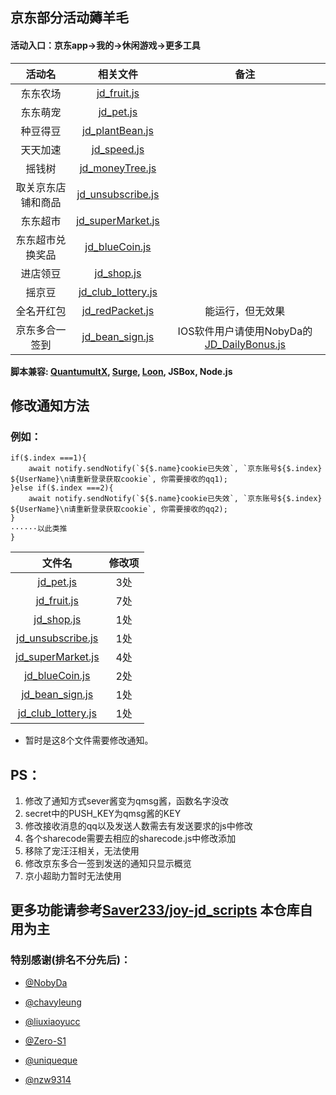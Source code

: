 ## 京东部分活动薅羊毛
####  活动入口：京东app->我的->休闲游戏->更多工具

| 活动名 | 相关文件 | 备注 |
| :----: | :----: | :----: |
| 东东农场 | [jd_fruit.js](jd_fruit.js) |    |
| 东东萌宠 | [jd_pet.js](jd_pet.js) |    |
| 种豆得豆 | [jd_plantBean.js](jd_plantBean.js) |    |
| 天天加速 | [jd_speed.js](jd_speed.js) |    |
| 摇钱树 | [jd_moneyTree.js](jd_moneyTree.js) |    |
| 取关京东店铺和商品 | [jd_unsubscribe.js](jd_unsubscribe.js) |    |
| 东东超市 | [jd_superMarket.js](jd_superMarket.js) |    |
| 东东超市兑换奖品 | [jd_blueCoin.js](jd_blueCoin.js) |    |
| 进店领豆 | [jd_shop.js](jd_shop.js) |    |
| 摇京豆 | [jd_club_lottery.js](jd_club_lottery.js) |    |
| 全名开红包 | [jd_redPacket.js](jd_redPacket.js) | 能运行，但无效果 |
| 京东多合一签到 | [jd_bean_sign.js](jd_bean_sign.js) | IOS软件用户请使用NobyDa的 [JD_DailyBonus.js](https://raw.githubusercontent.com/NobyDa/Script/master/JD-DailyBonus/JD_DailyBonus.js) |

**脚本兼容: [QuantumultX](https://apps.apple.com/us/app/quantumult-x/id1443988620), [Surge](https://apps.apple.com/us/app/surge-4/id1442620678), [Loon](https://apps.apple.com/us/app/loon/id1373567447), JSBox, Node.js**

## 修改通知方法
### 例如：
	if($.index ===1){
		await notify.sendNotify(`${$.name}cookie已失效`, `京东账号${$.index} ${UserName}\n请重新登录获取cookie`, 你需要接收的qq1);
	}else if($.index ===2){
		await notify.sendNotify(`${$.name}cookie已失效`, `京东账号${$.index} ${UserName}\n请重新登录获取cookie`, 你需要接收的qq2);
	}
	······以此类推
	}
	
| 文件名 | 修改项 |
| :----: | :----: |
| [jd_pet.js](jd_pet.js) | 3处 |
| [jd_fruit.js](jd_fruit.js) | 7处 |
| [jd_shop.js](jd_shop.js) | 1处 |
| [jd_unsubscribe.js](jd_unsubscribe.js) | 1处 |
| [jd_superMarket.js](jd_superMarket.js) | 4处 |
| [jd_blueCoin.js](jd_blueCoin.js) | 2处 |
| [jd_bean_sign.js](jd_bean_sign.js) | 1处 |
| [jd_club_lottery.js](jd_club_lottery.js) | 1处 |
  - 暂时是这8个文件需要修改通知。

##  PS：
1.  修改了通知方式sever酱变为qmsg酱，函数名字没改
2.  secret中的PUSH_KEY为qmsg酱的KEY
3.  修改接收消息的qq以及发送人数需去有发送要求的js中修改
4.  各个sharecode需要去相应的sharecode.js中修改添加
5.  移除了宠汪汪相关，无法使用
6.  修改京东多合一签到发送的通知只显示概览
7.  京小超助力暂时无法使用

## 更多功能请参考[Saver233/joy-jd_scripts](https://github.com/Saver233/joy-jd_scripts)  本仓库自用为主

### 特别感谢(排名不分先后)：
* [@NobyDa](https://github.com/NobyDa)

* [@chavyleung](https://github.com/chavyleung)

* [@liuxiaoyucc](https://github.com/liuxiaoyucc)

* [@Zero-S1](https://github.com/Zero-S1)

* [@uniqueque](https://github.com/uniqueque)

* [@nzw9314](https://github.com/nzw9314)

